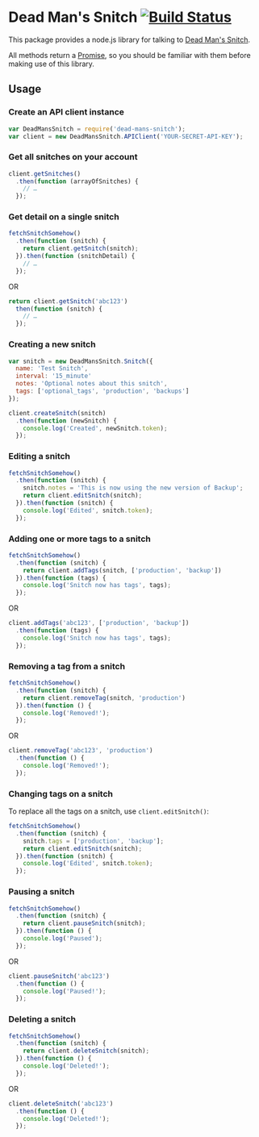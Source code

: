 # Dead Man's Snitch [![Build Status](https://travis-ci.org/Drarok/dead-mans-snitch.svg?branch=master)](https://travis-ci.org/Drarok/dead-mans-snitch)

This package provides a node.js library for talking to [Dead Man's Snitch](https://deadmanssnitch.com).

All methods return a [Promise](http://wiki.commonjs.org/wiki/Promises/A), so you should be familiar with them before making use of this library.

## Usage

### Create an API client instance

```js
var DeadMansSnitch = require('dead-mans-snitch');
var client = new DeadMansSnitch.APIClient('YOUR-SECRET-API-KEY');
```

### Get all snitches on your account

```js
client.getSnitches()
  .then(function (arrayOfSnitches) {
    // …
  });
```

### Get detail on a single snitch

```js
fetchSnitchSomehow()
  .then(function (snitch) {
    return client.getSnitch(snitch);
  }).then(function (snitchDetail) {
    // …
  });
```

OR

```js
return client.getSnitch('abc123')
  then(function (snitch) {
    // …
  });
```

### Creating a new snitch

```js
var snitch = new DeadMansSnitch.Snitch({
  name: 'Test Snitch',
  interval: '15_minute'
  notes: 'Optional notes about this snitch',
  tags: ['optional_tags', 'production', 'backups']
});

client.createSnitch(snitch)
  .then(function (newSnitch) {
    console.log('Created', newSnitch.token);
  });
```

### Editing a snitch

```js
fetchSnitchSomehow()
  .then(function (snitch) {
    snitch.notes = 'This is now using the new version of Backup';
    return client.editSnitch(snitch);
  }).then(function (snitch) {
    console.log('Edited', snitch.token);
  });
```

### Adding one or more tags to a snitch

```js
fetchSnitchSomehow()
  .then(function (snitch) {
    return client.addTags(snitch, ['production', 'backup'])
  }).then(function (tags) {
    console.log('Snitch now has tags', tags);
  });
```

OR

```js
client.addTags('abc123', ['production', 'backup'])
  .then(function (tags) {
    console.log('Snitch now has tags', tags);
  });
```

### Removing a tag from a snitch

```js
fetchSnitchSomehow()
  .then(function (snitch) {
    return client.removeTag(snitch, 'production')
  }).then(function () {
    console.log('Removed!');
  });
```

OR

```js
client.removeTag('abc123', 'production')
  .then(function () {
    console.log('Removed!');
  });
```

### Changing tags on a snitch

To replace all the tags on a snitch, use `client.editSnitch()`:

```js
fetchSnitchSomehow()
  .then(function (snitch) {
    snitch.tags = ['production', 'backup'];
    return client.editSnitch(snitch);
  }).then(function (snitch) {
    console.log('Edited', snitch.token);
  });
```

### Pausing a snitch

```js
fetchSnitchSomehow()
  .then(function (snitch) {
    return client.pauseSnitch(snitch);
  }).then(function () {
    console.log('Paused');
  });
```

OR

```js
client.pauseSnitch('abc123')
  .then(function () {
    console.log('Paused!');
  });
```

### Deleting a snitch

```js
fetchSnitchSomehow()
  .then(function (snitch) {
    return client.deleteSnitch(snitch);
  }).then(function () {
    console.log('Deleted!');
  });
```

OR

```js
client.deleteSnitch('abc123')
  .then(function () {
    console.log('Deleted!');
  });
```
